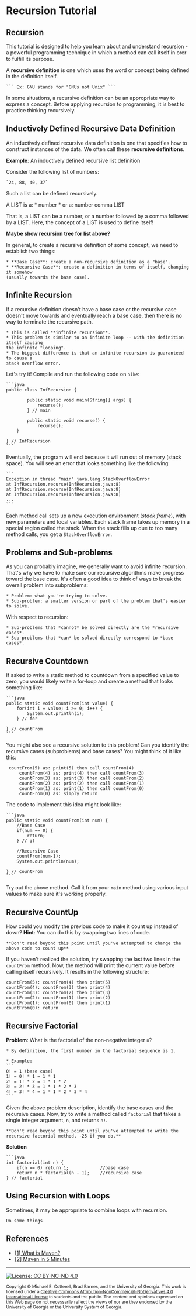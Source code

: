 # Recursion Tutorial

## Recursion

This tutorial is designed to help you learn about and understand recursion - a powerful
programming technique in which a method can call itself in orer to fulfill its purpose.

A **recursive definition** is one which uses the word or concept being defined in the
definition itself.

	``` Ex: GNU stands for "GNUs not Unix" ```

In some situations, a recursive definition can be an appropriate way to express a concept.
Before applying recursion to programming, it is best to practice thinking recursively.

## Inductively Defined Recursive Data Definition

An inductively defined recursive data definition is one that specifies how to construct
instances of the data. We often call these **recursive definitions**.

**Example**: An inductively defined recursive list definition

Consider the following list of numbers:

	`24, 88, 40, 37`

Such a list can be defined recursively. 

A LIST is a:
	* number
	* or a: number comma LIST

That is, a LIST can be a number, or a number followed by a comma followed by a LIST. Here,
the concept of a LIST is used to define itself!

**Maybe show recursion tree for list above?**
    
In general, to create a recursive definition of some concept, we need to establish two things:
	
	* **Base Case**: create a non-recursive definition as a "base".
	* **Recursive Case**: create a definition in terms of itself, changing it somehow 
	(usually towards the base case).

## Infinite Recursion

If a recursive definition doesn't have a base case or the recursive case doesn't move
towards and eventually reach a base case, then there is no way to terminate the recursive
path.

	* This is called **infinite recursion**.
	* This problem is similar to an infinite loop -- with the definition itself causing 
	the infinite "looping".
	* The biggest difference is that an infinite recursion is guaranteed to cause a
	stack overflow error.

Let's try it!  Compile and run the following code on `nike`:

	```java
	public class InfRecursion {

	        public static void main(String[] args) {
        	    recurse();
	        } // main

        	public static void recurse() {
	            recurse();
		}

	} // InfRecursion
	```

Eventually, the program will end because it will run out of memory (stack space). You will
see an error that looks something like the following:

	```
	Exception in thread "main" java.lang.StackOverflowError
	at InfRecursion.recurse(InfRecursion.java:8)
	at InfRecursion.recurse(InfRecursion.java:8)
	at InfRecursion.recurse(InfRecursion.java:8)
	...
	```

Each method call sets up a new execution environment (*stack frame*), with new parameters
and local variables. Each stack frame takes up memory in a special region called the
stack. When the stack fills up due to too many method calls, you get a `StackOverflowError`.

## Problems and Sub-problems

As you can probably imagine, we generally want to avoid infinite recursion.  That's why we have to 
make sure our recursive algorithms make progress toward the base case. It's often a good idea to think
of ways to break the overall problem into subproblems:
	
	* Problem: what you're trying to solve.
	* Sub-problem: a smaller version or part of the problem that's easier to solve.

With respect to recursion:
	
	* Sub-problems that *cannot* be solved directly are the *recursive cases*.
	* Sub-problems that *can* be solved directly correspond to *base cases*.

## Recursive Countdown

If asked to write a static method to countdown from a specified value to zero, you would
likely write a for-loop and create a method that looks something like:

    ```java
    public static void countFrom(int value) {
        for(int i = value; i >= 0; i++) {
            System.out.println(i);
        } // for
    
    } // countFrom
    ```
    
You might also see a recursive solution to this problem! Can you identify the recursive cases (subproblems)
and base cases? You might think of it like this:

	 countFrom(5) as: print(5) then call countFrom(4)
         countFrom(4) as: print(4) then call countFrom(3)
         countFrom(3) as: print(3) then call countFrom(2)
         countFrom(2) as: print(2) then call countFrom(1)
         countFrom(1) as: print(1) then call countFrom(0)
         countFrom(0) as: simply return

The code to implement this idea might look like:

    ```java
    public static void countFrom(int num) {
        //Base Case
        if(num == 0) {
            return;
        } // if

        //Recursive Case
        countFrom(num-1);
        System.out.println(num);

    } // countFrom
    ```

Try out the above method. Call it from your `main` method using various input values to
make sure it's working properly.
    
## Recursive CountUp

How could you modify the previous code to make it count up instead of down? **Hint**: You can
do this by swapping two lines of code.


    **Don't read beyond this point until you've attempted to change the above code to count up**


If you haven't realized the solution, try swapping the last two lines in the `countFrom` method.
Now, the method will print the current value before calling itself recursively.  It results in
the following structure:

    countFrom(5): countFrom(4) then print(5)
    countFrom(4): countFrom(3) then print(4)
    countFrom(3): countFrom(2) then print(3)
    countFrom(2): countFrom(1) then print(2)
    countFrom(1): countFrom(0) then print(1)
    countFrom(0): return

## Recursive Factorial

**Problem**: What is the factorial of the non-negative integer `n`?

	* By definition, the first number in the factorial sequence is 1.
	
	* Example:
	```
	0! = 1 (base case)
	1! = 0! * 1 = 1 * 1
	2! = 1! * 2 = 1 * 1 * 2
	3! = 2! * 3 = 1 * 1 * 2 * 3
	4! = 3! * 4 = 1 * 1 * 2 * 3 * 4
	```
	
Given the above problem description, identify the base cases and the recursive cases. Now, try to write a
method called `factorial` that takes a single integer argument, `n`, and returns `n!`.


    **Don't read beyond this point until you've attempted to write the recursive factorial method. -25 if you do.**


**Solution**

	```java
	int factorial(int n) {
		if(n == 0) return 1;            //base case
		return n * factorial(n - 1);    //recursive case
	} // factorial

## Using Recursion with Loops
Sometimes, it may be appropriate to combine loops with recursion.

    Do some things 
  
## References

* [[1] What is Maven?](https://maven.apache.org/what-is-maven.html)
* [[2] Maven in 5 Minutes](https://maven.apache.org/guides/getting-started/maven-in-five-minutes.html)

<hr/>

[![License: CC BY-NC-ND 4.0](https://img.shields.io/badge/License-CC%20BY--NC--ND%204.0-lightgrey.svg)](http://creativecommons.org/licenses/by-nc-nd/4.0/)

<small>
Copyright &copy; Michael E. Cotterell, Brad Barnes, and the University of Georgia.
This work is licensed under a <a rel="license" href="http://creativecommons.org/licenses/by-nc-nd/4.0/">Creative Commons Attribution-NonCommercial-NoDerivatives 4.0 International License</a> to students and the public.
The content and opinions expressed on this Web page do not necessarily reflect the views of nor are they endorsed by the University of Georgia or the University System of Georgia.
</small>
